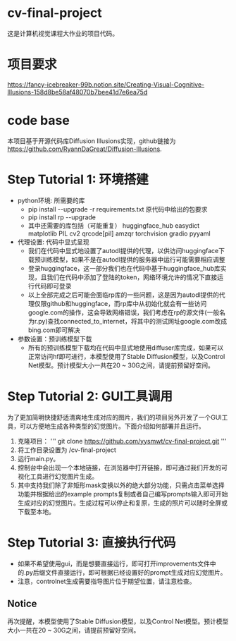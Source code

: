 # cv-final-project
这是计算机视觉课程大作业的项目代码。

# 项目要求
https://fancy-icebreaker-99b.notion.site/Creating-Visual-Cognitive-Illusions-158d8be58af48070b7bee41d7e6ea75d

# code base
本项目基于开源代码库Diffusion Illusions实现，github链接为 https://github.com/RyannDaGreat/Diffusion-Illusions.

# Step Tutorial 1: 环境搭建
- python环境: 所需要的库
    - pip install --upgrade -r requirements.txt 原代码中给出的包要求
    - pip install rp --upgrade
    - 其中还需要的库包括（可能重复）
        huggingface_hub easydict matplotlib PIL cv2 qrcode[pil] amzqr torchvision gradio pyyaml
- 代理设置: 代码中显式呈现
    - 我们在代码中显式地设置了autodl提供的代理，以供访问huggingface下载预训练模型，如果不是在autodl提供的服务器中运行可能需要相应调整
    - 登录huggingface，这一部分我们也在代码中基于huggingface_hub库实现，且我们在代码中添加了登陆的token，网络环境允许的情况下直接运行代码即可登录
    - 以上全部完成之后可能会面临rp库的一些问题，这是因为autodl提供的代理仅限github和huggingface，而rp库中从初始化就会有一些访问google.com的操作，这会导致网络错误，我们考虑在rp的源文件(一般名为r.py)查找connected_to_internet，将其中的测试网址google.com改成bing.com即可解决
- 参数设置：预训练模型下载
    - 所有的预训练模型下载均在代码中显式地使用diffuser库完成，如果可以正常访问hf即可进行，本模型使用了Stable Diffusion模型，以及Control Net模型。预计模型大小一共在20 ~ 30G之间，请提前预留好空间。

# Step Tutorial 2: GUI工具调用
为了更加简明快捷舒适清爽地生成对应的图片，我们的项目另外开发了一个GUI工具，可以方便地生成各种类型的幻觉图片。下面介绍如何部署并且运行。
1. 克隆项目：
'''
git clone https://github.com/yysmwt/cv-final-project.git
'''
2. 将工作目录设置为 /cv-final-project
3. 运行main.py。
4. 控制台中会出现一个本地链接，在浏览器中打开链接，即可通过我们开发的可视化工具进行幻觉图片生成。
5. 其中支持我们除了非矩形mask变换以外的绝大部分功能，只需点击菜单选择功能并根据给出的example prompts复制或者自己编写prompts输入即可开始生成对应的幻觉图片。生成过程可以停止和复原，生成的照片可以随时全屏或下载至本地。

# Step Tutorial 3: 直接执行代码
- 如果不希望使用gui，而是想要直接运行，即可打开improvements文件中的.py后缀文件直接运行，即可根据已经设置好的prompt生成对应幻觉图片。
- 注意，controlnet生成需要指导图片位于期望位置，请注意检查。


## Notice
再次提醒，本模型使用了Stable Diffusion模型，以及Control Net模型。预计模型大小一共在20 ~ 30G之间，请提前预留好空间。

